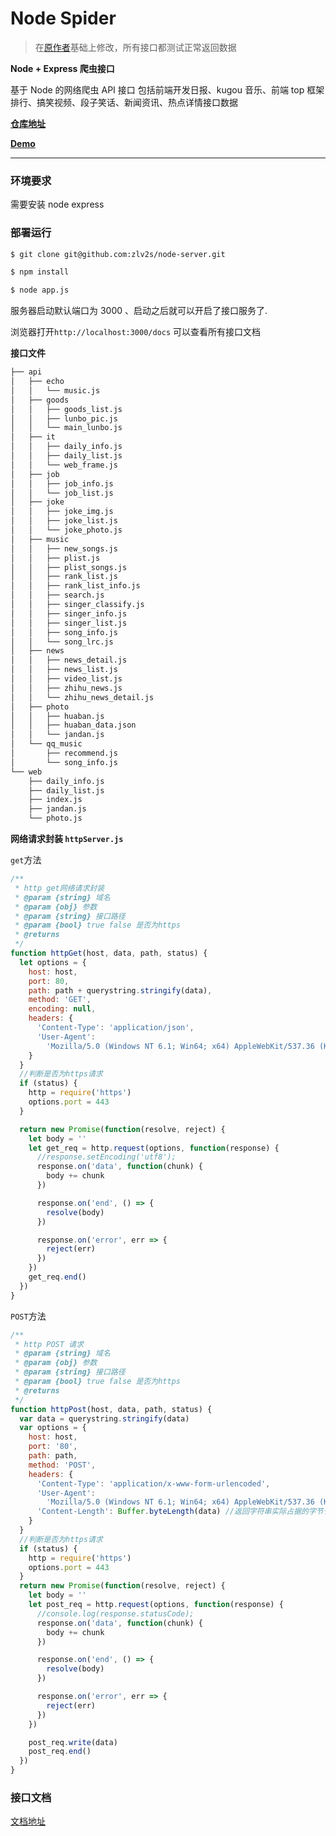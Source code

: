 # Node Spider

> 在[原作者](https://github.com/ecitlm/Node-SpliderApi)基础上修改，所有接口都测试正常返回数据

**Node + Express 爬虫接口**

基于 Node 的网络爬虫 API 接口 包括前端开发日报、kugou 音乐、前端 top 框架排行、搞笑视频、段子笑话、新闻资讯、热点详情接口数据



**[仓库地址](https://github.com/zlv2s/node-server)**   

**[Demo](https://nodespider-api.herokuapp.com/)**

***

### 环境要求

需要安装 node express

### 部署运行

```bash
$ git clone git@github.com:zlv2s/node-server.git

$ npm install

$ node app.js
```

服务器启动默认端口为 3000 、启动之后就可以开启了接口服务了.

浏览器打开`http://localhost:3000/docs` 可以查看所有接口文档


**接口文件**

```txt
├── api
│   ├── echo
│   │   └── music.js
│   ├── goods
│   │   ├── goods_list.js
│   │   ├── lunbo_pic.js
│   │   └── main_lunbo.js
│   ├── it
│   │   ├── daily_info.js
│   │   ├── daily_list.js
│   │   └── web_frame.js
│   ├── job
│   │   ├── job_info.js
│   │   └── job_list.js
│   ├── joke
│   │   ├── joke_img.js
│   │   ├── joke_list.js
│   │   └── joke_photo.js
│   ├── music
│   │   ├── new_songs.js
│   │   ├── plist.js
│   │   ├── plist_songs.js
│   │   ├── rank_list.js
│   │   ├── rank_list_info.js
│   │   ├── search.js
│   │   ├── singer_classify.js
│   │   ├── singer_info.js
│   │   ├── singer_list.js
│   │   ├── song_info.js
│   │   └── song_lrc.js
│   ├── news
│   │   ├── news_detail.js
│   │   ├── news_list.js
│   │   ├── video_list.js
│   │   ├── zhihu_news.js
│   │   └── zhihu_news_detail.js
│   ├── photo
│   │   ├── huaban.js
│   │   ├── huaban_data.json
│   │   └── jandan.js
│   └── qq_music
│       ├── recommend.js
│       └── song_info.js
└── web
    ├── daily_info.js
    ├── daily_list.js
    ├── index.js
    ├── jandan.js
    └── photo.js

```

**网络请求封装 `httpServer.js`**

`get`方法

```javascript
/**
 * http get网络请求封装
 * @param {string} 域名
 * @param {obj} 参数
 * @param {string} 接口路径
 * @param {bool} true false 是否为https
 * @returns
 */
function httpGet(host, data, path, status) {
  let options = {
    host: host,
    port: 80,
    path: path + querystring.stringify(data),
    method: 'GET',
    encoding: null,
    headers: {
      'Content-Type': 'application/json',
      'User-Agent':
        'Mozilla/5.0 (Windows NT 6.1; Win64; x64) AppleWebKit/537.36 (KHTML, like Gecko) Chrome/58.0.3029.96 Safari/537.36'
    }
  }
  //判断是否为https请求
  if (status) {
    http = require('https')
    options.port = 443
  }

  return new Promise(function(resolve, reject) {
    let body = ''
    let get_req = http.request(options, function(response) {
      //response.setEncoding('utf8');
      response.on('data', function(chunk) {
        body += chunk
      })

      response.on('end', () => {
        resolve(body)
      })

      response.on('error', err => {
        reject(err)
      })
    })
    get_req.end()
  })
}
```

`POST`方法

```javascript
/**
 * http POST 请求
 * @param {string} 域名
 * @param {obj} 参数
 * @param {string} 接口路径
 * @param {bool} true false 是否为https
 * @returns
 */
function httpPost(host, data, path, status) {
  var data = querystring.stringify(data)
  var options = {
    host: host,
    port: '80',
    path: path,
    method: 'POST',
    headers: {
      'Content-Type': 'application/x-www-form-urlencoded',
      'User-Agent':
        'Mozilla/5.0 (Windows NT 6.1; Win64; x64) AppleWebKit/537.36 (KHTML, like Gecko) Chrome/58.0.3029.96 Safari/537.36',
      'Content-Length': Buffer.byteLength(data) //返回字符串实际占据的字节长度
    }
  }
  //判断是否为https请求
  if (status) {
    http = require('https')
    options.port = 443
  }
  return new Promise(function(resolve, reject) {
    let body = ''
    let post_req = http.request(options, function(response) {
      //console.log(response.statusCode);
      response.on('data', function(chunk) {
        body += chunk
      })

      response.on('end', () => {
        resolve(body)
      })

      response.on('error', err => {
        reject(err)
      })
    })

    post_req.write(data)
    post_req.end()
  })
}
```

### 接口文档

[文档地址](https://nodespider-api.herokuapp.com/docs)
